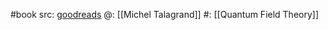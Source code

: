 #book 
src: [goodreads](https://www.goodreads.com/book/show/59143221-what-is-a-quantum-field-theory) 
@: [[Michel Talagrand]] 
#: [[Quantum Field Theory]] 

